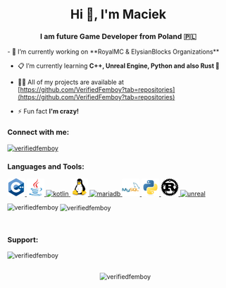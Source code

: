 <h1 align="center">Hi 👋, I'm Maciek</h1>
<h3 align="center">I am future Game Developer from Poland 🇵🇱</h3>
- 🔭 I’m currently working on **RoyalMC & ElysianBlocks Organizations**

- 📋 I’m currently learning **C++, Unreal Engine, Python and also Rust 🦀**

- 👨‍💻 All of my projects are available at [https://github.com/VerifiedFemboy?tab=repositories](https://github.com/VerifiedFemboy?tab=repositories)

- ⚡ Fun fact **I'm crazy!**

<h3 align="left">Connect with me:</h3>
<p align="left">
<a href="https://instagram.com/verifiedfemboy" target="blank"><img align="center" src="https://raw.githubusercontent.com/rahuldkjain/github-profile-readme-generator/master/src/images/icons/Social/instagram.svg" alt="verifiedfemboy" height="30" width="40" /></a>
</p>

<h3 align="left">Languages and Tools:</h3>
<p align="left"> <a href="https://www.w3schools.com/cpp/" target="_blank" rel="noreferrer"> <img src="https://raw.githubusercontent.com/devicons/devicon/master/icons/cplusplus/cplusplus-original.svg" alt="cplusplus" width="40" height="40"/> </a> <a href="https://www.java.com" target="_blank" rel="noreferrer"> <img src="https://raw.githubusercontent.com/devicons/devicon/master/icons/java/java-original.svg" alt="java" width="40" height="40"/> </a> <a href="https://kotlinlang.org" target="_blank" rel="noreferrer"> <img src="https://www.vectorlogo.zone/logos/kotlinlang/kotlinlang-icon.svg" alt="kotlin" width="40" height="40"/> </a> <a href="https://www.linux.org/" target="_blank" rel="noreferrer"> <img src="https://raw.githubusercontent.com/devicons/devicon/master/icons/linux/linux-original.svg" alt="linux" width="40" height="40"/> </a> <a href="https://mariadb.org/" target="_blank" rel="noreferrer"> <img src="https://www.vectorlogo.zone/logos/mariadb/mariadb-icon.svg" alt="mariadb" width="40" height="40"/> </a> <a href="https://www.mysql.com/" target="_blank" rel="noreferrer"> <img src="https://raw.githubusercontent.com/devicons/devicon/master/icons/mysql/mysql-original-wordmark.svg" alt="mysql" width="40" height="40"/> </a> <a href="https://www.python.org" target="_blank" rel="noreferrer"> <img src="https://raw.githubusercontent.com/devicons/devicon/master/icons/python/python-original.svg" alt="python" width="40" height="40"/> </a> <a href="https://www.rust-lang.org" target="_blank" rel="noreferrer"> <img src="https://raw.githubusercontent.com/devicons/devicon/master/icons/rust/rust-plain.svg" alt="rust" width="40" height="40"/> </a> <a href="https://unrealengine.com/" target="_blank" rel="noreferrer"> <img src="https://raw.githubusercontent.com/kenangundogan/fontisto/036b7eca71aab1bef8e6a0518f7329f13ed62f6b/icons/svg/brand/unreal-engine.svg" alt="unreal" width="40" height="40"/> </a> </p>

<p><img align="left" src="https://github-readme-stats.vercel.app/api/top-langs?username=verifiedfemboy&show_icons=true&locale=en&layout=compact" alt="verifiedfemboy" /></p>

<p>&nbsp;<img align="center" src="https://github-readme-stats.vercel.app/api?username=verifiedfemboy&show_icons=true&locale=en" alt="verifiedfemboy" /></p>

<br>
<h3 align="left">Support:</h3>
<p><a href="https://www.buymeacoffee.com/verifiedfemboy"> <img align="left" src="https://cdn.buymeacoffee.com/buttons/v2/default-yellow.png" height="50" width="210" alt="verifiedfemboy" /></a></p><br><br>

<p align="left"> <img src="https://komarev.com/ghpvc/?username=verifiedfemboy&label=Profile%20views&color=ffa8fb&style=flat" alt="verifiedfemboy" /> </p>


